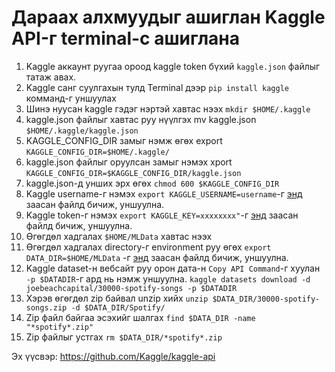 # Дараах алхмуудыг ашиглан Kaggle API-г terminal-с ашиглана

1. Kaggle аккаунт руугаа ороод kaggle token бүхий `kaggle.json` файлыг татаж авах.
1. Kaggle санг суулгахын тулд Terminal дээр `pip install kaggle` комманд-г уншуулах
1. Шинэ нуусан kaggle гэдэг нэртэй хавтас нээх `mkdir $HOME/.kaggle`
1. kaggle.json файлыг хавтас руу нүүлгэх mv kaggle.json `$HOME/.kaggle/kaggle.json`
1. KAGGLE_CONFIG_DIR замыг нэмж өгөх export `KAGGLE_CONFIG_DIR=$HOME/.kaggle/`
1. kaggle.json файлыг оруулсан замыг нэмэх xport `KAGGLE_CONFIG_DIR=$KAGGLE_CONFIG_DIR/kaggle.json`
1. kaggle.json-д унших эрх өгөх `chmod 600 $KAGGLE_CONFIG_DIR`
1. Kaggle username-г нэмэх `export KAGGLE_USERNAME=username`-г [энд](Setting_Env_var_setup.md) заасан файлд бичиж, уншуулна.
1. Kaggle token-г нэмэх `export KAGGLE_KEY=xxxxxxxx"`-г [энд](Setting_Env_var_setup.md) заасан файлд бичиж, уншуулна.
1. Өгөгдөл хадгалах `$HOME/MLData` хавтас нээх
1. Өгөгдөл хадгалах directory-г environment руу өгөх `export DATA_DIR=$HOME/MLData` -г [энд](Setting_Env_var_setup.md) заасан файлд бичиж, уншуулна.
1. Kaggle dataset-н вебсайт руу орон дата-н `Copy API Command`-г хуулан `-p $DATADIR`-г ард нь нэмж уншуулна. `kaggle datasets download -d joebeachcapital/30000-spotify-songs -p $DATADIR` 
1. Хэрэв өгөгдөл zip байвал unzip хийх `unzip $DATA_DIR/30000-spotify-songs.zip -d $DATA_DIR/Spotify/`
1. Zip файл байгаа эсэхийг шалгах `find $DATA_DIR -name "*spotify*.zip"`
1. Zip файлыг устгах `rm $DATA_DIR/*spotify*.zip`


Эх үүсвэр: https://github.com/Kaggle/kaggle-api
